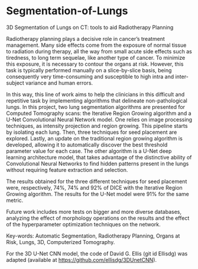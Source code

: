 # Segmentation-of-Lungs
3D Segmentation of Lungs on CT: tools to aid Radiotherapy Planning

Radiotherapy planning plays a decisive role in cancer’s treatment management. Many side effects come from the exposure of normal tissue to radiation during therapy, all the way from small acute side effects such as tiredness, to long term sequelae, like another type of cancer. To minimize this exposure, it is necessary to contour the organs at risk. However, this task is typically performed manually on a slice-by-slice basis, being consequently very time-consuming and susceptible to high intra and inter-subject variance and human errors.

In this way, this line of work aims to help the clinicians in this difficult and repetitive task by implementing algorithms that delineate non-pathological lungs. In this project, two lung segmentation algorithms are presented for Computed Tomography scans: the Iterative Region Growing algorithm and a U-Net Convolutional Neural Network model. One relies on image processing techniques, as intensity projection and region growing. This pipeline starts by isolating each lung. Then, three techniques for seed placement are explored. Lastly, an update on the traditional region growing algorithm is developed, allowing it to automatically discover the best threshold parameter value for each case. The other algorithm is a U-Net deep learning architecture model, that takes advantage of the distinctive ability of Convolutional Neural Networks to find hidden patterns present in the lungs without requiring feature extraction and selection.

The results obtained for the three different techniques for seed placement were, respectively, 74%, 74% and 92% of DICE with the Iterative Region Growing algorithm. The results for the U-Net model were 91% for the same metric.

Future work includes more tests on bigger and more diverse databases, analyzing the effect of morphology operations on the results and the effect of the hyperparameter optimization techniques on the network. 

Key-words: Automatic Segmentation, Radiotherapy Planning, Organs at Risk, Lungs, 3D, Computerized Tomography.


For the 3D U-Net CNN model, the code of David G. Ellis (git id Ellisdg) was adapted (available at https://github.com/ellisdg/3DUnetCNN).
